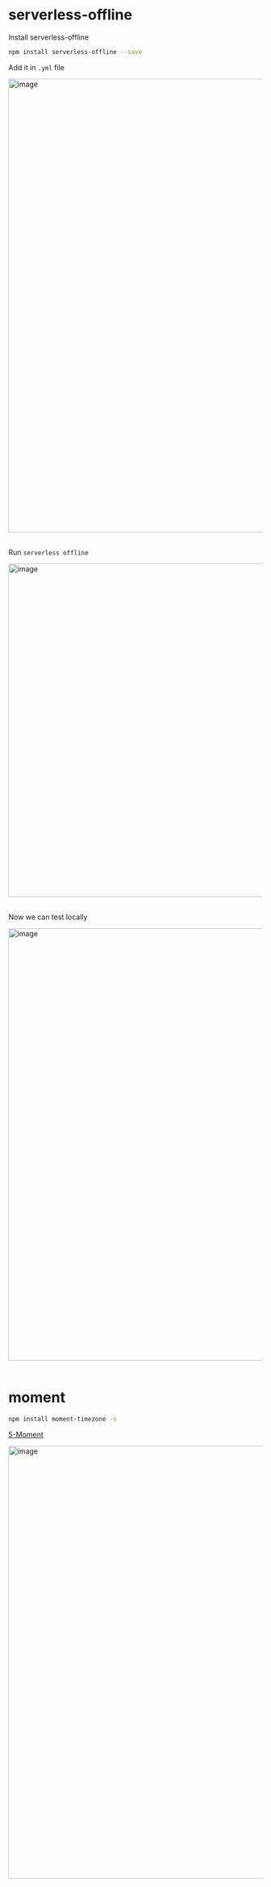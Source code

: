 # serverless-offline

Install serverless-offline

```bash
npm install serverless-offline --save
```

Add it in `.yml` file

<img width="899" alt="image" src="https://github.com/pabloluceroschneider/node-aws-serverless/assets/43233080/cbe25000-5edc-4597-a0d1-04594f39fad8">
<br /><br />

Run `serverless offline`

<img width="661" alt="image" src="https://github.com/pabloluceroschneider/node-aws-serverless/assets/43233080/56f8f56f-9d81-4636-8f50-67ab17128bd1">
<br /><br />


Now we can test locally

<img width="857" alt="image" src="https://github.com/pabloluceroschneider/node-aws-serverless/assets/43233080/9a65aee7-b37e-4b14-9e9f-0aa48453d627">
<br /><br />

# moment

```bash
npm install moment-timezone -s
```

[5-Moment](https://github.com/pabloluceroschneider/node-aws-serverless/blob/master/5-Moment/handler.js)

<img width="858" alt="image" src="https://github.com/pabloluceroschneider/node-aws-serverless/assets/43233080/325efeff-d39a-475c-a1e4-a6c4450b62f6">
<br /><br />
